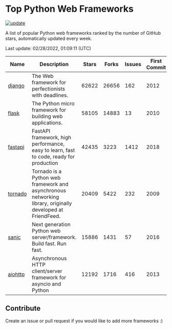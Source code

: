 # Top Python Web Frameworks

[![update](https://github.com/sunnysid3up/python-web-frameworks/actions/workflows/update.yml/badge.svg)](https://github.com/sunnysid3up/python-web-frameworks/actions/workflows/update.yml)

A list of popular Python web frameworks ranked by the number of GitHub stars, automatically updated every week.

Last update: 02/28/2022, 01:09:11 (UTC)

| Name          | Description          | Stars                     | Forks          | Issues               | First Commit        | Last Commit         |
|---------------|----------------------|---------------------------|----------------|----------------------|---------------------|---------------------|
| [django](https://github.com/django/django) | The Web framework for perfectionists with deadlines. | 62622 | 26656 | 162 | 2012 | 2022-02-27 |
| [flask](https://github.com/pallets/flask) | The Python micro framework for building web applications. | 58105 | 14883 | 13 | 2010 | 2022-02-27 |
| [fastapi](https://github.com/tiangolo/fastapi) | FastAPI framework, high performance, easy to learn, fast to code, ready for production | 42435 | 3223 | 1412 | 2018 | 2022-02-28 |
| [tornado](https://github.com/tornadoweb/tornado) | Tornado is a Python web framework and asynchronous networking library, originally developed at FriendFeed. | 20409 | 5422 | 232 | 2009 | 2022-02-27 |
| [sanic](https://github.com/sanic-org/sanic) | Next generation Python web server/framework. Build fast. Run fast. | 15886 | 1431 | 57 | 2016 | 2022-02-27 |
| [aiohttp](https://github.com/aio-libs/aiohttp) | Asynchronous HTTP client/server framework for asyncio and Python | 12192 | 1716 | 416 | 2013 | 2022-02-27 |

## Contribute 

Create an issue or pull request if you would like to add more frameworks :)